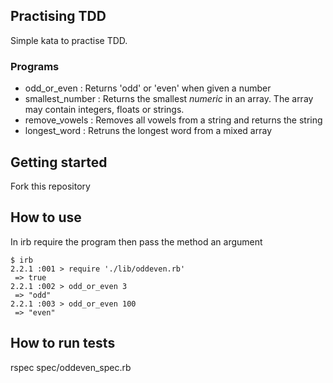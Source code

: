## Practising TDD

Simple kata to practise TDD. 

### Programs ###
- odd_or_even : Returns 'odd' or 'even' when given a number
- smallest_number : Returns the smallest *numeric* in an array. The array may contain integers, floats or strings.
- remove_vowels : Removes all vowels from a string and returns the string
- longest_word : Retruns the longest word from a mixed array

## Getting started ##

Fork this repository

## How to use ##
In irb require the program then pass the method an argument

``` shell 
$ irb
2.2.1 :001 > require './lib/oddeven.rb'
 => true
2.2.1 :002 > odd_or_even 3
 => "odd"
2.2.1 :003 > odd_or_even 100
 => "even"
```

## How to run tests ##
rspec spec/oddeven_spec.rb